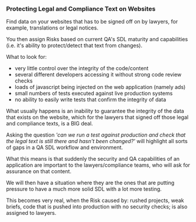 ### Protecting Legal and Compliance Text on Websites

Find data on your websites that has to be signed off on by lawyers, for example, translations or legal notices.

You then assign Risks based on current QA's SDL maturity and capabilities (i.e. it's ability to protect/detect that text from changes).

What to look for:

 - very little control over the integrity of the code/content
 - several different developers accessing it without strong code review checks
 - loads of javascript being injected on the web application (namely ads)
 - small numbers of tests executed against live production systems
 - no ability to easily write tests that confirm the integrity of data

What usually happens is an inability to guarantee the integrity of the data that exists on the website, which for the lawyers that signed off those legal and compliance texts, is a BIG deal.

Asking the question _'can we run a test against production and check that the legal text is still there and hasn't been changed?'_ will highlight all sorts of gaps in a QA SDL workflow and environment.

What this means is that suddenly the security and QA capabilities of an application are important to the lawyers/compliance teams, who will ask for assurance on that content.

We will then have a situation where they are the ones that are putting pressure to have a much more solid SDL with a lot more testing.

This becomes very real, when the Risk caused by: rushed projects, weak briefs, code that is pushed into production with no security checks; is also assigned to lawyers.
